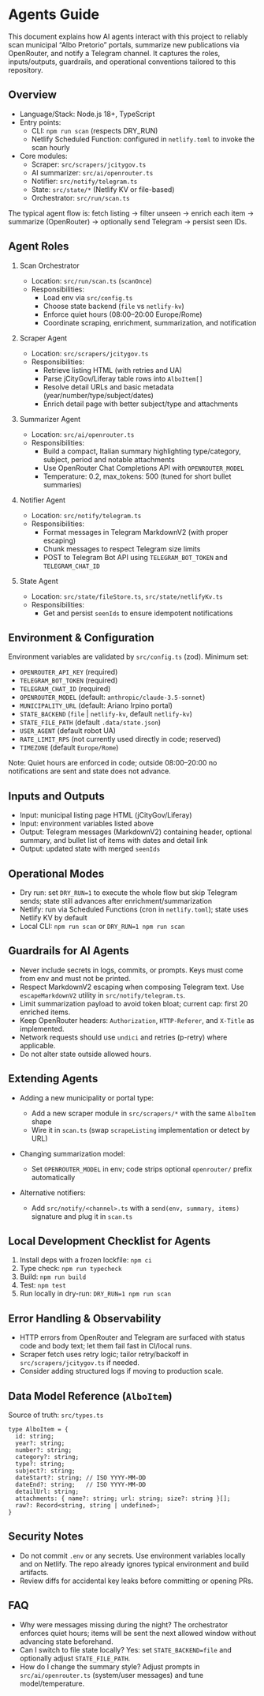 # Agents Guide

This document explains how AI agents interact with this project to reliably scan municipal “Albo Pretorio” portals, summarize new publications via OpenRouter, and notify a Telegram channel. It captures the roles, inputs/outputs, guardrails, and operational conventions tailored to this repository.

## Overview

- Language/Stack: Node.js 18+, TypeScript
- Entry points:
  - CLI: `npm run scan` (respects DRY_RUN)
  - Netlify Scheduled Function: configured in `netlify.toml` to invoke the scan hourly
- Core modules:
  - Scraper: `src/scrapers/jcitygov.ts`
  - AI summarizer: `src/ai/openrouter.ts`
  - Notifier: `src/notify/telegram.ts`
  - State: `src/state/*` (Netlify KV or file-based)
  - Orchestrator: `src/run/scan.ts`

The typical agent flow is: fetch listing → filter unseen → enrich each item → summarize (OpenRouter) → optionally send Telegram → persist seen IDs.

## Agent Roles

1) Scan Orchestrator
   - Location: `src/run/scan.ts` (`scanOnce`)
   - Responsibilities:
     - Load env via `src/config.ts`
     - Choose state backend (`file` vs `netlify-kv`)
     - Enforce quiet hours (08:00–20:00 Europe/Rome)
     - Coordinate scraping, enrichment, summarization, and notification

2) Scraper Agent
   - Location: `src/scrapers/jcitygov.ts`
   - Responsibilities:
     - Retrieve listing HTML (with retries and UA)
     - Parse jCityGov/Liferay table rows into `AlboItem[]`
     - Resolve detail URLs and basic metadata (year/number/type/subject/dates)
     - Enrich detail page with better subject/type and attachments

3) Summarizer Agent
   - Location: `src/ai/openrouter.ts`
   - Responsibilities:
     - Build a compact, Italian summary highlighting type/category, subject, period and notable attachments
     - Use OpenRouter Chat Completions API with `OPENROUTER_MODEL`
     - Temperature: 0.2, max_tokens: 500 (tuned for short bullet summaries)

4) Notifier Agent
   - Location: `src/notify/telegram.ts`
   - Responsibilities:
     - Format messages in Telegram MarkdownV2 (with proper escaping)
     - Chunk messages to respect Telegram size limits
     - POST to Telegram Bot API using `TELEGRAM_BOT_TOKEN` and `TELEGRAM_CHAT_ID`

5) State Agent
   - Location: `src/state/fileStore.ts`, `src/state/netlifyKv.ts`
   - Responsibilities:
     - Get and persist `seenIds` to ensure idempotent notifications

## Environment & Configuration

Environment variables are validated by `src/config.ts` (zod). Minimum set:

- `OPENROUTER_API_KEY` (required)
- `TELEGRAM_BOT_TOKEN` (required)
- `TELEGRAM_CHAT_ID` (required)
- `OPENROUTER_MODEL` (default: `anthropic/claude-3.5-sonnet`)
- `MUNICIPALITY_URL` (default: Ariano Irpino portal)
- `STATE_BACKEND` (`file` | `netlify-kv`, default `netlify-kv`)
- `STATE_FILE_PATH` (default `.data/state.json`)
- `USER_AGENT` (default robot UA)
- `RATE_LIMIT_RPS` (not currently used directly in code; reserved)
- `TIMEZONE` (default `Europe/Rome`)

Note: Quiet hours are enforced in code; outside 08:00–20:00 no notifications are sent and state does not advance.

## Inputs and Outputs

- Input: municipal listing page HTML (jCityGov/Liferay)
- Input: environment variables listed above
- Output: Telegram messages (MarkdownV2) containing header, optional summary, and bullet list of items with dates and detail link
- Output: updated state with merged `seenIds`

## Operational Modes

- Dry run: set `DRY_RUN=1` to execute the whole flow but skip Telegram sends; state still advances after enrichment/summarization
- Netlify: run via Scheduled Functions (cron in `netlify.toml`); state uses Netlify KV by default
- Local CLI: `npm run scan` or `DRY_RUN=1 npm run scan`

## Guardrails for AI Agents

- Never include secrets in logs, commits, or prompts. Keys must come from env and must not be printed.
- Respect MarkdownV2 escaping when composing Telegram text. Use `escapeMarkdownV2` utility in `src/notify/telegram.ts`.
- Limit summarization payload to avoid token bloat; current cap: first 20 enriched items.
- Keep OpenRouter headers: `Authorization`, `HTTP-Referer`, and `X-Title` as implemented.
- Network requests should use `undici` and retries (p-retry) where applicable.
- Do not alter state outside allowed hours.

## Extending Agents

- Adding a new municipality or portal type:
  - Add a new scraper module in `src/scrapers/*` with the same `AlboItem` shape
  - Wire it in `scan.ts` (swap `scrapeListing` implementation or detect by URL)

- Changing summarization model:
  - Set `OPENROUTER_MODEL` in env; code strips optional `openrouter/` prefix automatically

- Alternative notifiers:
  - Add `src/notify/<channel>.ts` with a `send(env, summary, items)` signature and plug it in `scan.ts`

## Local Development Checklist for Agents

1. Install deps with a frozen lockfile: `npm ci`
2. Type check: `npm run typecheck`
3. Build: `npm run build`
4. Test: `npm test`
5. Run locally in dry-run: `DRY_RUN=1 npm run scan`

## Error Handling & Observability

- HTTP errors from OpenRouter and Telegram are surfaced with status code and body text; let them fail fast in CI/local runs.
- Scraper fetch uses retry logic; tailor retry/backoff in `src/scrapers/jcitygov.ts` if needed.
- Consider adding structured logs if moving to production scale.

## Data Model Reference (`AlboItem`)

Source of truth: `src/types.ts`

```
type AlboItem = {
  id: string;
  year?: string;
  number?: string;
  category?: string;
  type?: string;
  subject?: string;
  dateStart?: string; // ISO YYYY-MM-DD
  dateEnd?: string;   // ISO YYYY-MM-DD
  detailUrl: string;
  attachments: { name?: string; url: string; size?: string }[];
  raw?: Record<string, string | undefined>;
}
```

## Security Notes

- Do not commit `.env` or any secrets. Use environment variables locally and on Netlify. The repo already ignores typical environment and build artifacts.
- Review diffs for accidental key leaks before committing or opening PRs.

## FAQ

- Why were messages missing during the night? The orchestrator enforces quiet hours; items will be sent the next allowed window without advancing state beforehand.
- Can I switch to file state locally? Yes: set `STATE_BACKEND=file` and optionally adjust `STATE_FILE_PATH`.
- How do I change the summary style? Adjust prompts in `src/ai/openrouter.ts` (system/user messages) and tune model/temperature.

